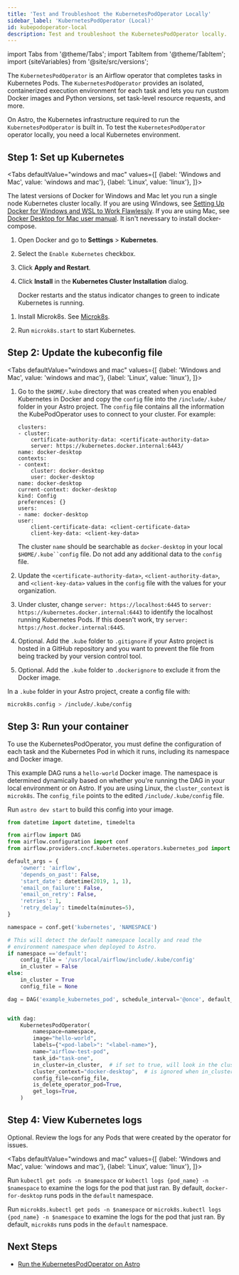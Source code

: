 ```yaml
---
title: 'Test and Troubleshoot the KubernetesPodOperator Locally'
sidebar_label: 'KubernetesPodOperator (Local)'
id: kubepodoperator-local
description: Test and troubleshoot the KubernetesPodOperator locally.
---
```


import Tabs from '@theme/Tabs';
import TabItem from '@theme/TabItem';
import {siteVariables} from '@site/src/versions';

The `KubernetesPodOperator` is an Airflow operator that completes tasks in Kubernetes Pods. The `KubernetesPodOperator` provides an isolated, containerized execution environment for each task and lets you run custom Docker images and Python versions, set task-level resource requests, and more.

On Astro, the Kubernetes infrastructure required to run the `KubernetesPodOperator` is built in. To test the `KubernetesPodOperator` operator locally, you need a local Kubernetes environment. 

## Step 1: Set up Kubernetes
<Tabs
    defaultValue="windows and mac"
    values={[
        {label: 'Windows and Mac', value: 'windows and mac'},
        {label: 'Linux', value: 'linux'},
    ]}>
<TabItem value="windows and mac">

The latest versions of Docker for Windows and Mac let you run a single node Kubernetes cluster locally. If you are using Windows, see [Setting Up Docker for Windows and WSL to Work Flawlessly](https://nickjanetakis.com/blog/setting-up-docker-for-windows-and-wsl-to-work-flawlessly). If you are using Mac, see [Docker Desktop for Mac user manual](https://nickjanetakis.com/blog/setting-up-docker-for-windows-and-wsl-to-work-flawlessly). It isn't nevessary to install docker-compose. 

1. Open Docker and go to **Settings** > **Kubernetes**.

2. Select the `Enable Kubernetes` checkbox. 

3. Click **Apply and Restart**.

4. Click **Install** in the **Kubernetes Cluster Installation** dialog.

    Docker restarts and the status indicator changes to green to indicate Kubernetes is running.

</TabItem>
<TabItem value="linux">

1. Install Microk8s. See [Microk8s](https://microk8s.io/).

2. Run `microk8s.start` to start Kubernetes.

</TabItem>
</Tabs>

## Step 2: Update the kubeconfig file

<Tabs
    defaultValue="windows and mac"
    values={[
        {label: 'Windows and Mac', value: 'windows and mac'},
        {label: 'Linux', value: 'linux'},
    ]}>
<TabItem value="windows and mac">

1. Go to the `$HOME/.kube` directory that was created when you enabled Kubernetes in Docker and copy the `config` file into the `/include/.kube/` folder in your Astro project. The `config` file contains all the information the KubePodOperator uses to connect to your cluster. For example:
    ```apiVersion: v1
    clusters:
    - cluster:
        certificate-authority-data: <certificate-authority-data>
        server: https://kubernetes.docker.internal:6443/
    name: docker-desktop
    contexts:
    - context:
        cluster: docker-desktop
        user: docker-desktop
    name: docker-desktop
    current-context: docker-desktop
    kind: Config
    preferences: {}
    users:
    - name: docker-desktop
    user:
        client-certificate-data: <client-certificate-data>
        client-key-data: <client-key-data>
    ```
    The cluster `name` should be searchable as `docker-desktop` in your local `$HOME/.kube``config` file. Do not add any additional data to the `config` file.

2. Update the `<certificate-authority-data>`, `<client-authority-data>`, and `<client-key-data>` values in the `config` file with the values for your organization. 
3. Under cluster, change `server: https://localhost:6445` to `server: https://kubernetes.docker.internal:6443` to identify the localhost running Kubernetes Pods. If this doesn't work, try `server: https://host.docker.internal:6445`.
4. Optional. Add the `.kube` folder to `.gitignore` if  your Astro project is hosted in a GitHub repository and you want to prevent the file from being tracked by your version control tool.
5. Optional. Add the `.kube` folder to `.dockerignore` to exclude it from the Docker image.

</TabItem>
<TabItem value="linux">

In a `.kube` folder in your Astro project, create a config file with:

```bash
microk8s.config > /include/.kube/config
```
</TabItem>
</Tabs>

## Step 3: Run your container

To use the KubernetesPodOperator, you must define the configuration of each task and the Kubernetes Pod in which it runs, including its namespace and Docker image.

This example DAG runs a `hello-world` Docker image. The namespace is determined dynamically based on whether you're running the DAG in your local environment or on Astro. If you are using Linux, the `cluster_context` is `microk8s`. The `config_file` points to the edited `/include/.kube/config` file.

Run `astro dev start` to build this config into your image.

```python
from datetime import datetime, timedelta

from airflow import DAG
from airflow.configuration import conf
from airflow.providers.cncf.kubernetes.operators.kubernetes_pod import KubernetesPodOperator

default_args = {
    'owner': 'airflow',
    'depends_on_past': False,
    'start_date': datetime(2019, 1, 1),
    'email_on_failure': False,
    'email_on_retry': False,
    'retries': 1,
    'retry_delay': timedelta(minutes=5),
}

namespace = conf.get('kubernetes', 'NAMESPACE')

# This will detect the default namespace locally and read the
# environment namespace when deployed to Astro.
if namespace =='default':
    config_file = '/usr/local/airflow/include/.kube/config'
    in_cluster = False
else:
    in_cluster = True
    config_file = None

dag = DAG('example_kubernetes_pod', schedule_interval='@once', default_args=default_args)


with dag:
    KubernetesPodOperator(
        namespace=namespace,
        image="hello-world",
        labels={"<pod-label>": "<label-name>"},
        name="airflow-test-pod",
        task_id="task-one",
        in_cluster=in_cluster,  # if set to true, will look in the cluster, if false, looks for file
        cluster_context="docker-desktop",  # is ignored when in_cluster is set to True
        config_file=config_file,
        is_delete_operator_pod=True,
        get_logs=True,
    )

```
## Step 4: View Kubernetes logs

Optional. Review the logs for any Pods that were created by the operator for issues.

<Tabs
    defaultValue="windows and mac"
    values={[
        {label: 'Windows and Mac', value: 'windows and mac'},
        {label: 'Linux', value: 'linux'},
    ]}>
<TabItem value="windows and mac">

Run `kubectl get pods -n $namespace` or `kubectl logs {pod_name} -n $namespace` to examine the logs for the pod that just ran. By default, `docker-for-desktop` runs pods in the `default` namespace.

</TabItem>
<TabItem value="linux">

Run `microk8s.kubectl get pods -n $namespace` or `microk8s.kubectl logs {pod_name} -n $namespace` to examine the logs for the pod that just ran. By default, `microk8s` runs pods in the `default` namespace.

</TabItem>
</Tabs>

## Next Steps

- [Run the KubernetesPodOperator on Astro](kubepodoperator.md)
